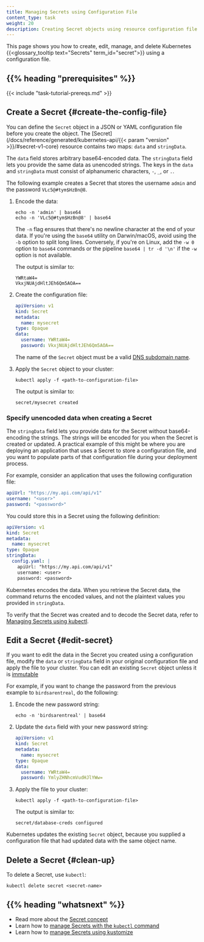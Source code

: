 ```yaml
---
title: Managing Secrets using Configuration File
content_type: task
weight: 20
description: Creating Secret objects using resource configuration file.
---
```


<!-- overview -->

This page shows you how to create, edit, manage, and delete Kubernetes
{{<glossary_tooltip text="Secrets" term_id="secret">}} using a configuration file.

## {{% heading "prerequisites" %}}

{{< include "task-tutorial-prereqs.md" >}}

<!-- steps -->

## Create a Secret {#create-the-config-file}

You can define the `Secret` object in a JSON or YAML configuration file before
you create the object. The [Secret](/docs/reference/generated/kubernetes-api/{{<
param "version" >}}/#secret-v1-core) resource contains two maps: `data` and
`stringData`.

The `data` field stores arbitrary base64-encoded data. The `stringData` field
lets you provide the same data as unencoded strings. The keys in the `data` and
`stringData` must consist of alphanumeric characters, `-`, `_`, or `.`.

The following example creates a Secret that stores the username `admin` and the
password `VLc5@#tym$HzBn@8`.

1.  Encode the data:

    ```shell
    echo -n 'admin' | base64
    echo -n 'VLc5@#tym$HzBn@8' | base64
    ```
    The `-n` flag ensures that there's no newline character at the end of your
    data. If you're using the `base64` utility on Darwin/macOS, avoid using the
    `-b` option to split long lines. Conversely, if you're on Linux, add the
    `-w 0` option to `base64` commands or the pipeline `base64 | tr -d '\n'` if
    the `-w` option is not available.

    The output is similar to:

    ```
    YWRtaW4=
    VkxjNUAjdHltJEh6Qm5AOA==
    ```

1.  Create the configuration file:

    ```yaml
    apiVersion: v1
    kind: Secret
    metadata:
      name: mysecret
    type: Opaque
    data:
      username: YWRtaW4=
      password: VkxjNUAjdHltJEh6Qm5AOA==
    ```

    The name of the `Secret` object must be a valid
    [DNS subdomain
    name](/docs/concepts/overview/working-with-objects/names#dns-subdomain-names).

1.  Apply the `Secret` object to your cluster:

    ```shell
    kubectl apply -f <path-to-configuration-file>
    ```
    The output is similar to:

    ```
    secret/mysecret created
    ```
    
### Specify unencoded data when creating a Secret

The `stringData` field lets you provide data for the Secret without
base64-encoding the strings. The strings will be encoded for you when the Secret
is created or updated. A practical example of this might be where you are
deploying an application that uses a Secret to store a configuration file, and
you want to populate parts of that configuration file during your deployment
process.

For example, consider an application that uses the following configuration file:

```yaml
apiUrl: "https://my.api.com/api/v1"
username: "<user>"
password: "<password>"
```

You could store this in a Secret using the following definition:

```yaml
apiVersion: v1
kind: Secret
metadata:
  name: mysecret
type: Opaque
stringData:
  config.yaml: |
    apiUrl: "https://my.api.com/api/v1"
    username: <user>
    password: <password>
```

Kubernetes encodes the data. When you retrieve the Secret data, the command
returns the encoded values, and not the plaintext values you provided in `stringData`.

To verify that the Secret was created and to decode the Secret data, refer to
[Managing Secrets using
kubectl](/docs/tasks/configmap-secret/managing-secret-using-kubectl/#verify-the-secret).

## Edit a Secret {#edit-secret}

If you want to edit the data in the Secret you created using a configuration
file, modify the `data` or `stringData` field in your original configuration
file and apply the file to your cluster. You can edit an existing `Secret` object unless it is
[immutable](/docs/concepts/configuration/secret/#secret-immutable)

For example, if you want to change the password from the previous example to
`birdsarentreal`, do the following:

1.  Encode the new password string:

    ```shell
    echo -n 'birdsarentreal' | base64
    ```

1.  Update the `data` field with your new password string:

    ```yaml
    apiVersion: v1
    kind: Secret
    metadata:
      name: mysecret
    type: Opaque
    data:
      username: YWRtaW4=
      password: YmlyZHNhcmVudHJlYWw=
    ```

1.  Apply the file to your cluster:

    ```shell
    kubectl apply -f <path-to-configuration-file>
    ```

    The output is similar to:

    ```
    secret/database-creds configured
    ```

Kubernetes updates the existing `Secret` object, because you supplied a
configuration file that had updated data with the same object name.

## Delete a Secret {#clean-up}

To delete a Secret, use `kubectl`:

```shell
kubectl delete secret <secret-name>
```

## {{% heading "whatsnext" %}}

- Read more about the [Secret concept](/docs/concepts/configuration/secret/)
- Learn how to [manage Secrets with the `kubectl` command](/docs/tasks/configmap-secret/managing-secret-using-kubectl/)
- Learn how to [manage Secrets using kustomize](/docs/tasks/configmap-secret/managing-secret-using-kustomize/)